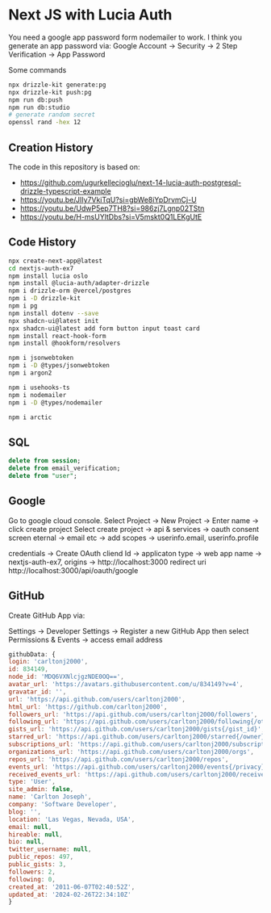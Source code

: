 # Next JS with Lucia Auth

You need a google app password form nodemailer to work.
I think you generate an app password via:
Google Account -> Security -> 2 Step Verification -> App Password

Some commands

```bash
npx drizzle-kit generate:pg
npx drizzle-kit push:pg
npm run db:push
npm run db:studio
# generate random secret
openssl rand -hex 12
```

## Creation History

The code in this repository is based on:

- https://github.com/ugurkellecioglu/next-14-lucia-auth-postgresql-drizzle-typescript-example
- https://youtu.be/JIIy7VkiTqU?si=gbWe8iYpDrvmCj-U
- https://youtu.be/UdwP5ep7TH8?si=986zj7Lgnp02TStn
- https://youtu.be/H-msUYltDbs?si=V5mskt0Q1LEKgUtE

## Code History

```bash
npx create-next-app@latest
cd nextjs-auth-ex7
npm install lucia oslo
npm install @lucia-auth/adapter-drizzle
npm i drizzle-orm @vercel/postgres
npm i -D drizzle-kit
npm i pg
npm install dotenv --save
npx shadcn-ui@latest init
npx shadcn-ui@latest add form button input toast card
npm install react-hook-form
npm install @hookform/resolvers
```

```bash
npm i jsonwebtoken
npm i -D @types/jsonwebtoken
npm i argon2
```

```bash
npm i usehooks-ts
npm i nodemailer
npm i -D @types/nodemailer
```

```bash
npm i arctic
```

## SQL

```sql
delete from session;
delete from email_verification;
delete from "user";
```

## Google

Go to google cloud console.
Select Project -> New Project -> Enter name -> click create project
Select create project -> api & services -> oauth consent screen
eternal -> email etc -> add scopes -> userinfo.email, userinfo.profile

credentials -> Create OAuth cliend Id -> applicaton type -> web app
name -> nextjs-auth-ex7, origins -> http://localhost:3000
redirect uri http://localhost:3000/api/oauth/google

## GitHub

Create GitHub App via:

Settings -> Developer Settings -> Register a new GitHub App
then select Permissions & Events -> access email address

```javascript
githubData: {
login: 'carltonj2000',
id: 834149,
node_id: 'MDQ6VXNlcjgzNDE0OQ==',
avatar_url: 'https://avatars.githubusercontent.com/u/834149?v=4',
gravatar_id: '',
url: 'https://api.github.com/users/carltonj2000',
html_url: 'https://github.com/carltonj2000',
followers_url: 'https://api.github.com/users/carltonj2000/followers',
following_url: 'https://api.github.com/users/carltonj2000/following{/other_user}',
gists_url: 'https://api.github.com/users/carltonj2000/gists{/gist_id}',
starred_url: 'https://api.github.com/users/carltonj2000/starred{/owner}{/repo}',
subscriptions_url: 'https://api.github.com/users/carltonj2000/subscriptions',
organizations_url: 'https://api.github.com/users/carltonj2000/orgs',
repos_url: 'https://api.github.com/users/carltonj2000/repos',
events_url: 'https://api.github.com/users/carltonj2000/events{/privacy}',
received_events_url: 'https://api.github.com/users/carltonj2000/received_events',
type: 'User',
site_admin: false,
name: 'Carlton Joseph',
company: 'Software Developer',
blog: '',
location: 'Las Vegas, Nevada, USA',
email: null,
hireable: null,
bio: null,
twitter_username: null,
public_repos: 497,
public_gists: 3,
followers: 2,
following: 0,
created_at: '2011-06-07T02:40:52Z',
updated_at: '2024-02-26T22:34:10Z'
}
```
